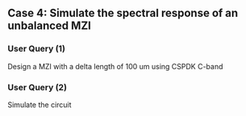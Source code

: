 ## Case 4: Simulate the spectral response of an unbalanced MZI

### User Query (1)
Design a MZI with a delta length of 100 um using CSPDK C-band

### User Query (2)
Simulate the circuit
